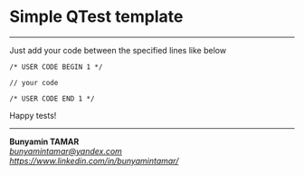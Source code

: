 # Simple QTest template
* * *
Just add your code between the specified lines like below
```
/* USER CODE BEGIN 1 */

// your code

/* USER CODE END 1 */
```  

Happy tests!  
* * *
**Bunyamin TAMAR**  
*bunyamintamar@yandex.com*  
*https://www.linkedin.com/in/bunyamintamar/*